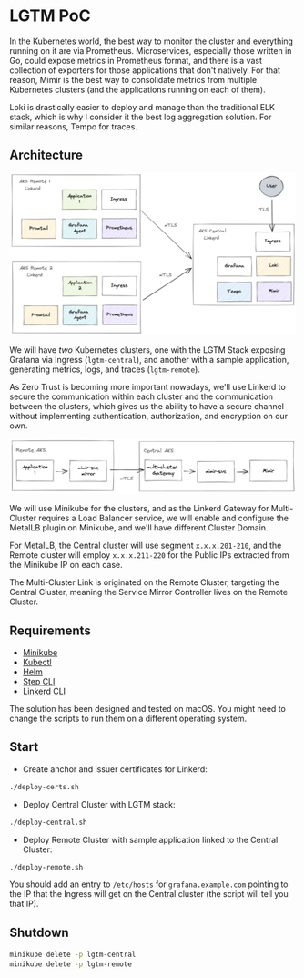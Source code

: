 # LGTM PoC

In the Kubernetes world, the best way to monitor the cluster and everything running on it are via Prometheus. Microservices, especially those written in Go, could expose metrics in Prometheus format, and there is a vast collection of exporters for those applications that don't natively. For that reason, Mimir is the best way to consolidate metrics from multiple Kubernetes clusters (and the applications running on each of them).

Loki is drastically easier to deploy and manage than the traditional ELK stack, which is why I consider it the best log aggregation solution. For similar reasons, Tempo for traces.

## Architecture

![Architecture](architecture-0.png)

We will have *two* Kubernetes clusters, one with the LGTM Stack exposing Grafana via Ingress (`lgtm-central`), and another with a sample application, generating metrics, logs, and traces (`lgtm-remote`).

As Zero Trust is becoming more important nowadays, we'll use Linkerd to secure the communication within each cluster and the communication between the clusters, which gives us the ability to have a secure channel without implementing authentication, authorization, and encryption on our own.

![Architecture](architecture-1.png)

We will use Minikube for the clusters, and as the Linkerd Gateway for Multi-Cluster requires a Load Balancer service, we will enable and configure the MetalLB plugin on Minikube, and we'll have different Cluster Domain.

For MetalLB, the Central cluster will use segment `x.x.x.201-210`, and the Remote cluster will employ `x.x.x.211-220` for the Public IPs extracted from the Minikube IP on each case.

The Multi-Cluster Link is originated on the Remote Cluster, targeting the Central Cluster, meaning the Service Mirror Controller lives on the Remote Cluster.

## Requirements

* [Minikube](https://minikube.sigs.k8s.io/)
* [Kubectl](https://kubernetes.io/docs/tasks/tools/)
* [Helm](https://helm.sh/)
* [Step CLI](https://smallstep.com/docs/step-cli)
* [Linkerd CLI](https://linkerd.io/2.12/getting-started/#step-1-install-the-cli)

The solution has been designed and tested on macOS. You might need to change the scripts to run them on a different operating system.

## Start

* Create anchor and issuer certificates for Linkerd:

```bash
./deploy-certs.sh
```

* Deploy Central Cluster with LGTM stack:

```bash
./deploy-central.sh
```

* Deploy Remote Cluster with sample application linked to the Central Cluster:

```bash
./deploy-remote.sh
```

You should add an entry to `/etc/hosts` for `grafana.example.com` pointing to the IP that the Ingress will get on the Central cluster (the script will tell you that IP).

## Shutdown

```bash
minikube delete -p lgtm-central
minikube delete -p lgtm-remote
```

